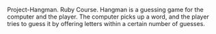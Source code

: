 Project-Hangman. 
Ruby Course. 
Hangman is a guessing game for the computer and the player. The computer picks up a word, and the player tries to guess it by offering letters within a certain number of guesses.
